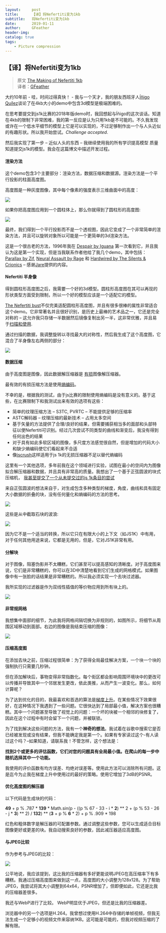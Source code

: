 ```yaml
---
layout:     post
title:      【译】将Nefertiti变为1kb
subtitle:   将Nefertiti变为1kb
date:       2019-01-11
author:     GFeather
header-img: 
catalog: true
tags:
    - Picture compression
---
```


## 【译】将Nefertiti变为1kb

> 原文 [The Making of Nefertiti 1kb](http://romancortes.com/v2/nefertiti-1kb.html)<br/>
> 译者：[GFeather](https://github.com/GFeather)

大约10年前 - 哇，时间过得真快！ - 我与一个天才，我的朋友西班牙人[Íñigo Quílez](http://www.iquilezles.org/)谈论了在4kb大小的demo中包含3d模型是极端困难的。

在思考要提交到js1k比赛的2018年版demo时，我回想起与Íñigo的这次谈话。知道在4kb的限制下非常困难，我的第一反应是认为只用1kb是不可能的。不久我发现或许在一个低水平细节的模型上它是可以实现的，不过足够制作出一个与人头近似的有趣形状。所以我开始尝试。*Challenge accepted*.

然后我实现了第一步 – 近似人头的东西  –  我继续使用我的所有学识提高模型 质量知道提交js1k的模型。我会在这篇博文中描述开发过程。

#### 渲染方法

这个demo包含3个主要部分：渲染方法，数据压缩和数据源。渲染方法是一个平行投影的柱面高度图。

高度图是一种灰度图像，其中每个像素的强度表示三维曲面中的高度：

![](./images/heightmap.jpg)

如果你把高度图应用到一个圆柱体上，那么你就得到了圆柱形的高度图:

![](./images/cylindrical-heightmap.jpg)

最终，我们得到一个平行投影而不是一个透视图，因此它变成了一个非常简单的渲染方法，并且可以旋转对象所以可能是一个更简单的3d渲染方法。

这是一个很古老的方法，1996年我在 [Despair by Iguana](https://youtu.be/L_lD7iqG8nA?t=1m41s) 第一次看到它，并且我认为这是第一个实现，但是当我联系作者他给了我几个demo，其中包括： [Parallax by Zif](https://youtu.be/3aypDPGAyVE?t=1m15s), [Neural Assault by Rage](https://youtu.be/yVSRWsBM7aY?t=3m10s) 和 [Hardwired by The Silents & Crionics](https://youtu.be/EXmYZXBjbFc?t=3m23s) – 感谢[Jare](https://twitter.com/theJare)提供的内容。

#### Nefertiti 半身像

得到圆柱形高度图之后，我需要一个好的3d模型。圆柱形高度图在其可以再现的形状类型方面受到限制，所以一个好的模型应该是一个适配它的模型。

[The Nefertiti bust](https://en.wikipedia.org/wiki/Nefertiti_Bust)不仅完美适配圆柱形高度图，并且有很多很棒的属性非常适合这个demo。它非常著名并且很好识别，是历史上最棒的艺术品之一，它还是完全对称的 – 这允许我只存储一半数据然后镜像复制出另一半，这非常优雅，并且易于[扫描和使用](http://nefertitihack.alloversky.com/).

通过扫描的数据，我调整旋转以寻找最大的对称性，然后我生成了这个高度图，它混合了半身像左右两侧的部分：

![](./images/nefertiti512.png)

#### 数据压缩

由于高度图是图像，因此数据解压缩器是 [有损](https://en.wikipedia.org/wiki/Lossy_compression)图像解压缩器。

最有效的有损压缩方法是使用[熵编码](https://en.wikipedia.org/wiki/Entropy_encoding)。

不幸的是，根据我的测试，由于js比赛的限制使用熵编码是没有意义的。基于这些，在比赛限制下和我测试出来有效的选项有这些：

- 简单的纹理压缩方法 – S3TC, PVRTC – 不能提供足够的压缩率
- ASTC解码器 – 纹理压缩的最新技术 – 占用太多空间
- 基于矢量的方法提供了合理/良好的结果，但需要捕获相当多的面部和头部特征以使Nefertiti可识别。经过几次尝试不同类型的曲线和渐变后，我没有得到任何出色的结果
- 对于具有如此多软区域的图像，多尺度方法感觉很自然，但是增加的代码大小和缺少熵编码使它们看起来不合适
- 像[jscrush](http://www.iteral.com/jscrush/)这样适用于js 1k的无损压缩器不足以替代熵编码

这里有一个其他选项，多年前我在这个领域进行实验，试图在最小的空间内为图像拟合解压缩器和数据，并且具有非常高的质量。我想出了一个基于正弦圆波的块式压缩机， [我甚至提交了一个从未提交过的js 1k条目的尝试](http://www.romancortes.com/ficheros/gioconda_js1k.php)

来自正弦圆波的想法来自于，对生成包含多种类型的梯度，角度，曲线和具有固定大小数据的折叠的块，没有任何量化和熵编码的方法的思考。

![](./images/blocks.jpg)

这些是从中截取石块的波浪:

![](./images/sinusoidal-waves.jpg)

因为它不是一个适当的转换，所以它只在有限大小的上下文（如JS1K）中有用，对于任何其他用途来说，它都是无用的，但是，它对JS1K非常有用。

#### 分解块

对于图像，阻塞伪影并不太糟糕，它们甚至可以提高感知的清晰度。对于高度图来说，它们是非常糟糕的，你可以在3D中清楚地看到它们生成的网格模式。如果图像中有一张脸的话结果是非常糟糕的。所以我必须实现一个去块过滤器。

我所实现的过滤器是作为双线性插值的等价物应用到所有块上的。

![](./images/deblocking.jpg)

#### 非常规网格

我想集中面部的细节，为此我将网格间隔切换为非规则的，如图所示，将细节从周围区域移动到面部。右边的图像是我结束压缩的图像：

![](./images/non-regular-grid.jpg)

#### 压缩高度图

在添加去块之前，压缩过程很简单：为了获得全局最佳解决方案，一个块一个块的强制执行只需要几秒钟。

但在添加解块后，事物变得非常指数化。每个街区都会影响周围环境块中的更改可以传播并导致其中一个邻居发生更改，依此类推，从而产生一波变化。那么，如何计算呢？

为了达到优化的目的，我最喜欢和首选的算法是[梯度上升](https://en.wikipedia.org/wiki/Hill_climbing)。在某些情况下效果很好，在这种情况下我遇到了一些问题。它很快达到了局部最小值，解决方案也很糟糕。其中一个问题甚至导致了视觉上的问题：一个坏的块被一个相邻的块修复了，因此在这个过程中有时会留下一个问题，并被联锁。

为了找到解决这些问题的方法，我有一个**神奇的想法**。我试着在谷歌中搜索它是否已经被发现或没有结果，但我不能确定我是第一个。如果有专家读过这个-有人读过这个吗？–如果知道，请联系我！不管怎样，这个想法是：

**找到2个或更多的评估函数，它们对您的问题具有全局最小值。在爬山的每一步中随机选择其中一个功能。**

我使用的评价函数有均方误差、均绝对误差等。使用此方法可以消除所有问题。这是迄今为止我在梯度上升中使用过的最好的策略。使用它增加了3dB的PSNR。

#### 优化高度图的解压器

以下代码是生成块的代码：

**49** + p % .787 * **139** * Math.sin(p - ((p % 67 - 33 - i * **2**) ** 2 + (p % 53 - 26 - j * **3**) ** 2) / **132**) ** (**3** + p % **6** * 2) + p % .909 *  198

红色和粗体数字是解压器的可配置参数。通过调整这些参数，您可以生成适合目标图像更好或更差的块。我自动搜索良好的参数，因此减压器适应高度图。

#### 与JPEG比较

作为参考与JPEG的比较：

![](./images/comparison-jpeg.png)

公平地说，我应该提到，这比我的压缩器有多好更能说明JPEG在高压缩率下有多糟糕。我通过压缩高度图来做到这一点，高度图的大小调整为128x128。为了帮助JPEG，我尝试将其大小调整到64x64，PSNR增加了，但即便如此，它还是比我的压缩器差很多。

我还与WebP进行了比较。 WebP明显优于JPEG，但还是比我的压缩器差。

浏览器中的另一个选项是H.264。我曾想过使用H.264中存储的单帧视频，但我无法生成一个足够小的视频文件来容纳1KB。这可能是可能的，但我对视频压缩的了解有限。